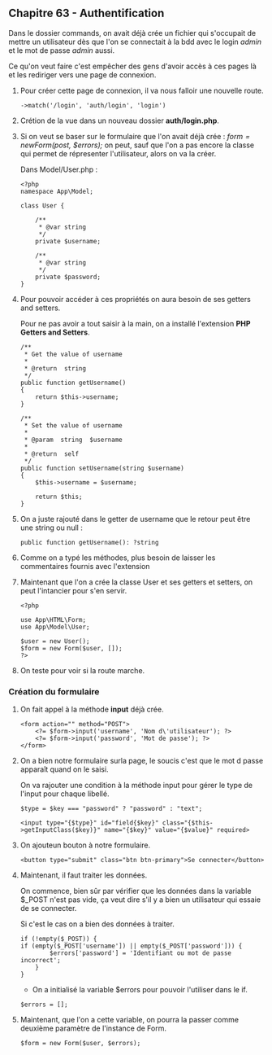 ## Chapitre 63 - Authentification

Dans le dossier commands, on avait déjà crée un fichier qui s'occupait de mettre un utilisateur dès que l'on se connectait à la bdd avec le login *admin* et le mot de passe *admin* aussi.

Ce qu'on veut faire c'est empêcher des gens d'avoir accès à ces pages là et les rediriger vers une page de connexion.

1. Pour créer cette page de connexion, il va nous falloir une nouvelle route.

    ```
    ->match('/login', 'auth/login', 'login')
    ```

2. Crétion de la vue dans un nouveau dossier **auth/login.php**.

3. Si on veut se baser sur le formulaire que l'on avait déjà crée : *$form = new Form($post, $errors);* on peut, sauf que l'on a pas encore la classe qui permet de répresenter l'utilisateur, alors on va la créer.

    Dans Model/User.php :

    ```
    <?php
    namespace App\Model;

    class User {

        /**
         * @var string
         */
        private $username;

        /**
         * @var string
         */
        private $password;
    }
    ```

4. Pour pouvoir accéder à ces propriétés on aura besoin de ses getters and setters.

    Pour ne pas avoir a tout saisir à la main, on a installé l'extension **PHP Getters and Setters**.

    ```
    /**
     * Get the value of username
     *
     * @return  string
     */ 
    public function getUsername()
    {
        return $this->username;
    }

    /**
     * Set the value of username
     *
     * @param  string  $username
     *
     * @return  self
     */ 
    public function setUsername(string $username)
    {
        $this->username = $username;

        return $this;
    }
    ```

5. On a juste rajouté dans le getter de username que le retour peut être une string ou null :

    ```
    public function getUsername(): ?string
    ```

6. Comme on a typé les méthodes, plus besoin de laisser les commentaires fournis avec l'extension

7. Maintenant que l'on a crée la classe User et ses getters et setters, on peut l'intancier pour s'en servir.

    ```
    <?php

    use App\HTML\Form;
    use App\Model\User;

    $user = new User();
    $form = new Form($user, []);
    ?>
    ```

8. On teste pour voir si la route marche.

### Création du formulaire

1. On fait appel à la méthode **input** déjà crée.

    ```
    <form action="" method="POST">
        <?= $form->input('username', 'Nom d\'utilisateur'); ?>
        <?= $form->input('password', 'Mot de passe'); ?>
    </form>
    ```

2. On a bien notre formulaire surla page, le soucis c'est que le mot d passe apparaît quand on le saisi.

    On va rajouter une condition à la méthode input pour gérer le type de l'input pour chaque libellé.

    ```
    $type = $key === "password" ? "password" : "text";

    <input type="{$type}" id="field{$key}" class="{$this->getInputClass($key)}" name="{$key}" value="{$value}" required>
    ```

3. On ajouteun bouton à notre formulaire.

    ```
    <button type="submit" class="btn btn-primary">Se connecter</button>
    ```

4. Maintenant, il faut traiter les données.

    On commence, bien sûr par vérifier que les données dans la variable $_POST n'est pas vide, ça veut dire s'il y a bien un utilisateur qui essaie de se connecter.

    Si c'est le cas on a bien des données à traiter.

    ```
    if (!empty($_POST)) {
    if (empty($_POST['username']) || empty($_POST['password'])) {
            $errors['password'] = 'Identifiant ou mot de passe incorrect';
        } 
    }
    ```

    - On a initialisé la variable $errors pour pouvoir l'utiliser dans le if.

    ```
    $errors = [];
    ```

5. Maintenant, que l'on a cette variable, on pourra la passer comme deuxième paramètre de l'instance de Form.

    ```
    $form = new Form($user, $errors);
    ```
